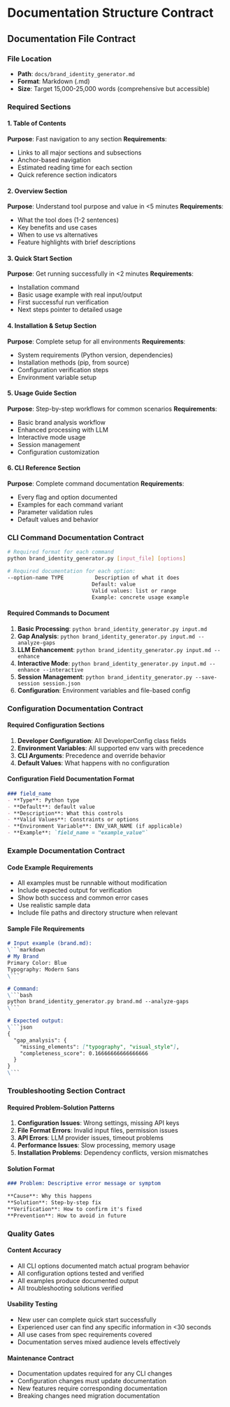 # Documentation Structure Contract

## Documentation File Contract

### File Location
- **Path**: `docs/brand_identity_generator.md`
- **Format**: Markdown (.md)
- **Size**: Target 15,000-25,000 words (comprehensive but accessible)

### Required Sections

#### 1. Table of Contents
**Purpose**: Fast navigation to any section
**Requirements**:
- Links to all major sections and subsections
- Anchor-based navigation
- Estimated reading time for each section
- Quick reference section indicators

#### 2. Overview Section
**Purpose**: Understand tool purpose and value in <5 minutes
**Requirements**:
- What the tool does (1-2 sentences)
- Key benefits and use cases
- When to use vs alternatives
- Feature highlights with brief descriptions

#### 3. Quick Start Section
**Purpose**: Get running successfully in <2 minutes
**Requirements**:
- Installation command
- Basic usage example with real input/output
- First successful run verification
- Next steps pointer to detailed usage

#### 4. Installation & Setup Section
**Purpose**: Complete setup for all environments
**Requirements**:
- System requirements (Python version, dependencies)
- Installation methods (pip, from source)
- Configuration verification steps
- Environment variable setup

#### 5. Usage Guide Section
**Purpose**: Step-by-step workflows for common scenarios
**Requirements**:
- Basic brand analysis workflow
- Enhanced processing with LLM
- Interactive mode usage
- Session management
- Configuration customization

#### 6. CLI Reference Section
**Purpose**: Complete command documentation
**Requirements**:
- Every flag and option documented
- Examples for each command variant
- Parameter validation rules
- Default values and behavior

### CLI Command Documentation Contract

```bash
# Required format for each command
python brand_identity_generator.py [input_file] [options]

# Required documentation for each option:
--option-name TYPE          Description of what it does
                           Default: value
                           Valid values: list or range
                           Example: concrete usage example
```

#### Required Commands to Document
1. **Basic Processing**: `python brand_identity_generator.py input.md`
2. **Gap Analysis**: `python brand_identity_generator.py input.md --analyze-gaps`
3. **LLM Enhancement**: `python brand_identity_generator.py input.md --enhance`
4. **Interactive Mode**: `python brand_identity_generator.py input.md --enhance --interactive`
5. **Session Management**: `python brand_identity_generator.py --save-session session.json`
6. **Configuration**: Environment variables and file-based config

### Configuration Documentation Contract

#### Required Configuration Sections
1. **Developer Configuration**: All DeveloperConfig class fields
2. **Environment Variables**: All supported env vars with precedence
3. **CLI Arguments**: Precedence and override behavior
4. **Default Values**: What happens with no configuration

#### Configuration Field Documentation Format
```markdown
### field_name
- **Type**: Python type
- **Default**: default value
- **Description**: What this controls
- **Valid Values**: Constraints or options
- **Environment Variable**: ENV_VAR_NAME (if applicable)
- **Example**: `field_name = "example_value"`
```

### Example Documentation Contract

#### Code Example Requirements
- All examples must be runnable without modification
- Include expected output for verification
- Show both success and common error cases
- Use realistic sample data
- Include file paths and directory structure when relevant

#### Sample File Requirements
```markdown
# Input example (brand.md):
\```markdown
# My Brand
Primary Color: Blue
Typography: Modern Sans
\```

# Command:
\```bash
python brand_identity_generator.py brand.md --analyze-gaps
\```

# Expected output:
\```json
{
  "gap_analysis": {
    "missing_elements": ["typography", "visual_style"],
    "completeness_score": 0.16666666666666666
  }
}
\```
```

### Troubleshooting Section Contract

#### Required Problem-Solution Patterns
1. **Configuration Issues**: Wrong settings, missing API keys
2. **File Format Errors**: Invalid input files, permission issues
3. **API Errors**: LLM provider issues, timeout problems
4. **Performance Issues**: Slow processing, memory usage
5. **Installation Problems**: Dependency conflicts, version mismatches

#### Solution Format
```markdown
### Problem: Descriptive error message or symptom

**Cause**: Why this happens
**Solution**: Step-by-step fix
**Verification**: How to confirm it's fixed
**Prevention**: How to avoid in future
```

### Quality Gates

#### Content Accuracy
- All CLI options documented match actual program behavior
- All configuration options tested and verified
- All examples produce documented output
- All troubleshooting solutions verified

#### Usability Testing
- New user can complete quick start successfully
- Experienced user can find any specific information in <30 seconds
- All use cases from spec requirements covered
- Documentation serves mixed audience levels effectively

#### Maintenance Contract
- Documentation updates required for any CLI changes
- Configuration changes must update documentation
- New features require corresponding documentation
- Breaking changes need migration documentation